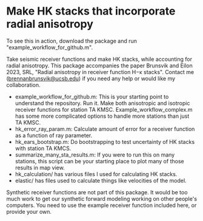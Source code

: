 # Make HK stacks that incorporate radial anisotropy

To see this in action, download the package and run "example_workflow_for_github.m". 

Take seismic receiver functions and make HK stacks, while accounting for radial anisotropy. This package accompanies the paper Brunsvik and Eilon 2023, SRL, "Radial anisotropy in receiver function H−κ stacks". Contact me (brennanbrunsvik@ucsb.edu) if you need any help or would like my collaboration. 

- example_workflow_for_github.m: This is your starting point to understand the repository. Run it. Make both anisotropic and isotropic receiver functions for station TA KMSC. Example_workflow_complex.m has some more complicated options to handle more stations than just TA KMSC. 
- hk_error_ray_param.m: Calculate amount of error for a receiver function as a function of ray parameter. 
- hk_ears_bootstrap.m: Do bootstrapping to test uncertainty of HK stacks with station TA KMCS. 
- summarize_many_sta_results.m: If you were to run this on many stations, this script can be your starting place to plot many of those results in map view. 
- hk_calculation/ has various files I used for calculating HK stacks. 
- elastic/ has files used to calculate things like velocities of the model. 

Synthetic receiver functions are not part of this package. It would be too much work to get our synthetic forward modeling working on other people's computers. You need to use the example receiver function included here, or provide your own. 
